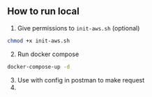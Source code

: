 ## How to run local

1. Give permissions to `init-aws.sh` (optional)
```bash
chmod +x init-aws.sh
```

2. Run docker compose
```bash
docker-compose-up -d
```
 
3. Use with config in postman to make request
4. 
